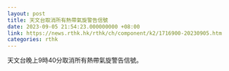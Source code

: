 ```yaml
---
layout: post
title: 天文台取消所有熱帶氣旋警告信號
date: 2023-09-05 21:54:23.000000000 +08:00
link: https://news.rthk.hk/rthk/ch/component/k2/1716900-20230905.htm
categories: rthk
---
```


天文台晚上9時40分取消所有熱帶氣旋警告信號。
